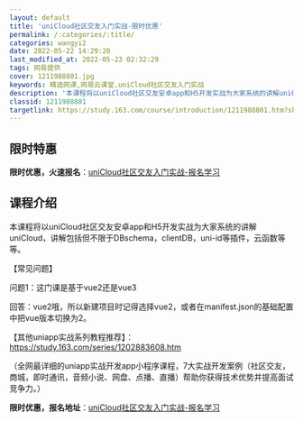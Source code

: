 ```yaml
---
layout: default
title: 'uniCloud社区交友入门实战-限时优惠'
permalink: /:categories/:title/
categories: wangyi2
date: 2022-05-22 14:29:20
last_modified_at: 2022-05-23 02:32:29
tags: 网易提供
cover: 1211988801.jpg
keywords: 精选网课,网易云课堂,uniCloud社区交友入门实战
description: '本课程将以uniCloud社区交友安卓app和H5开发实战为大家系统的讲解uniCloud，讲解包括但不限于DBsche'
classid: 1211988801
targetlink: https://study.163.com/course/introduction/1211988801.htm?share=1&shareId=1025206652&utm_campaign=share&utm_medium=iphoneShare&utm_source=&utm_u=1025206652
---
```


## 限时特惠

**限时优惠，火速报名**：[uniCloud社区交友入门实战-报名学习](https://study.163.com/course/introduction/1211988801.htm?share=1&shareId=1025206652&utm_campaign=share&utm_medium=iphoneShare&utm_source=&utm_u=1025206652)

## 课程介绍

本课程将以uniCloud社区交友安卓app和H5开发实战为大家系统的讲解uniCloud，讲解包括但不限于DBschema，clientDB，uni-id等插件，云函数等等。



【常见问题】

问题1：这门课是基于vue2还是vue3

回答：vue2哦，所以新建项目时记得选择vue2，或者在manifest.json的基础配置中把vue版本切换为2。



【其他uniapp实战系列教程推荐】：https://study.163.com/series/1202883608.htm



（全网最详细的uniapp实战开发app小程序课程，7大实战开发案例（社区交友，商城，即时通讯，音频小说、网盘、点播、直播）帮助你获得技术优势并提高面试竞争力。）

**限时优惠，报名地址**：[uniCloud社区交友入门实战-报名学习](https://study.163.com/course/introduction/1211988801.htm?share=1&shareId=1025206652&utm_campaign=share&utm_medium=iphoneShare&utm_source=&utm_u=1025206652)

